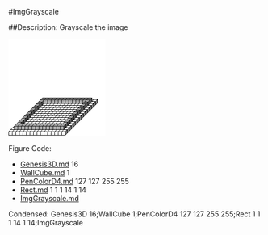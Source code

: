 #ImgGrayscale

##Description: Grayscale the image

![](ImgGrayscale.png)

Figure Code:
- [Genesis3D.md](Genesis3D) 16
- [WallCube.md](WallCube) 1
- [PenColorD4.md](PenColorD4) 127 127 255 255
- [Rect.md](Rect) 1 1 1 14 1 14
- [ImgGrayscale.md](ImgGrayscale)

Condensed: Genesis3D 16;WallCube 1;PenColorD4 127 127 255 255;Rect 1 1 1 14 1 14;ImgGrayscale

